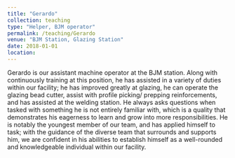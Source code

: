 ```yaml
---
title: "Gerardo"
collection: teaching
type: "Helper, BJM operator"
permalink: /teaching/Gerardo
venue: "BJM Station, Glazing Station"
date: 2018-01-01
location:
---
```

Gerardo is our assistant machine operator at the BJM station. Along with continuously training at this position, he has assisted in a variety of duties within our facility; he has improved greatly at glazing, he can operate the glazing bead cutter, assist with profile picking/ prepping reinforcements, and has assisted at the welding station. He always asks questions when tasked with something he is not entirely familiar with, which is a quality that demonstrates his eagerness to learn and grow into more responsibilities. He is notably the youngest member of our team, and has applied himself to task; with the guidance of the diverse team that surrounds and supports him, we are confident in his abilities to establish himself as a well-rounded and knowledgeable individual within our facility.    
